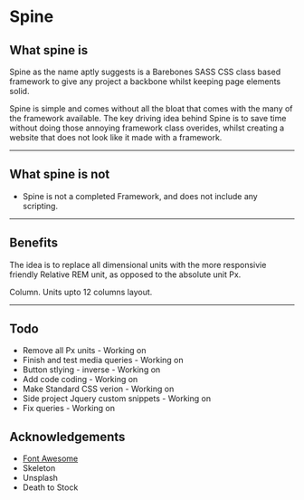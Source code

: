 <h1>Spine</h1>

<h2>What spine <b>is</b></h2>
<p>
Spine as the name aptly suggests is a Barebones SASS CSS class based framework to give any project a backbone whilst keeping page elements solid.
</p>

<p>
Spine is simple and comes without all the bloat that comes with the many of the framework available. The key driving idea behind Spine is to save time without doing those annoying framework class overides, whilst creating a website that does not look like it made with a framework.
</p>

<hr/>

<h2>What spine <b>is not</b></h2>
<ul>
<li>Spine is not a completed Framework, and does not include any scripting.</li>
</ul>

<hr/>

<h2>Benefits</h2>
<p>
The idea is to replace all dimensional units with the more responsivie friendly Relative REM unit, as opposed to the absolute unit Px.
</p>
<p>
Column. Units upto 12 columns layout.
</p>

<hr/>

<h2>Todo</h2>
<ul>
<li>Remove all Px units - Working on</li>
<li>Finish and test media queries - Working on</li>
<li>Button stlying - inverse - Working on </li>
<li>Add code coding - Working on </li>
<li>Make Standard CSS verion - Working on</li>
<li>Side project Jquery custom snippets - Working on</li>
<li>Fix queries - Working on</li>
</ul>

<h2>Acknowledgements</h2>
<ul>
    <li><a href='http://fontawesome.io'>Font Awesome</a></li>
    <li>Skeleton</li>
    <li>Unsplash</li>
    <li>Death to Stock</li>
</ul>
